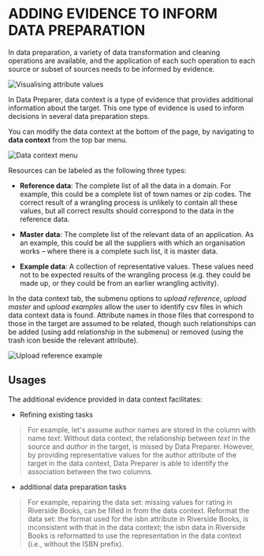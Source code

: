 # ADDING EVIDENCE TO INFORM DATA PREPARATION

In data preparation, a variety of data transformation and cleaning operations are available, and the application of each such operation to each source or subset of sources needs to be informed by evidence.

![Visualising attribute values](https://i.imgur.com/8uJOiCp.png)

In Data Preparer, data context is a type of evidence that provides additional information about the target. This one type of evidence is used to inform decisions in several data preparation steps.

You can modify the data context at the bottom of the page, by navigating to **data context** from the top bar menu.

![Data context menu](https://i.imgur.com/8NKGdeu.png)

Resources can be labeled as the  following three types:

* **Reference data**: The complete list of all the data in a domain. For example, this could be a complete list of town names or zip codes. The correct result of a wrangling process is unlikely to contain all these values, but all correct results should correspond to the data in the reference data.

* **Master data**: The complete list of the relevant data of an application. As an  example, this could be all the suppliers with which an organisation works – where there is a complete such list, it is master data.

* **Example data**: A collection of representative values. These values need not to be expected results of the wrangling process (e.g. they could be made up, or they could be from an earlier wrangling activity).

In the data context tab, the submenu options to *upload reference*, *upload master* and *upload examples* allow the user to identify csv files in which data context data is found. Attribute names in those files that correspond to those in the target are assumed to be related, though such relationships can be added (using add relationship in the submenu) or removed (using the trash icon beside the relevant attribute).

![Upload reference example](https://i.imgur.com/EahX6Wx.png)

## Usages
The additional evidence provided in data context facilitates:

* Refining existing tasks 
> For example, let's assume author names are stored in the column with name *text*. Without data context, the relationship between *text* in the source and *author* in the target, is missed by Data Preparer. However, by providing representative values for the author attribute of the target in the data context, Data Preparer is able to identify the association between the two columns.

* additional data preparation tasks
> For example, repairing the data set: missing values for rating in Riverside Books, can be filled in from the data context. Reformat the data set: the format used for the isbn attribute in Riverside Books, is inconsistent with that in the data context; the isbn data in Riverside Books is reformatted to use the representation in the data context (i.e., without the ISBN prefix).
